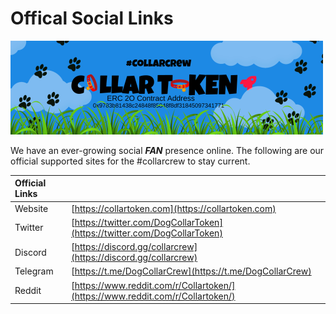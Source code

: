 # Offical Social Links

![](../../.gitbook/assets/reddit_profile_banner_template_5.png)

We have an ever-growing social _**FAN**_ presence online. The following are our official supported sites for the \#collarcrew to stay current.

| **Official Links** |  |
| :--- | :--- |
| Website | [https://collartoken.com](https://collartoken.com) |
| Twitter | [https://twitter.com/DogCollarToken](https://twitter.com/DogCollarToken) |
| Discord | [https://discord.gg/collarcrew](https://discord.gg/collarcrew) |
| Telegram | [https://t.me/DogCollarCrew](https://t.me/DogCollarCrew) |
| Reddit | [https://www.reddit.com/r/Collartoken/](https://www.reddit.com/r/Collartoken/) |


